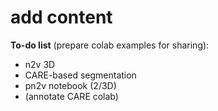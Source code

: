 # add content

__To-do list__ (prepare colab examples for sharing):
- n2v 3D
- CARE-based segmentation
- pn2v notebook (2/3D)
- (annotate CARE colab)
